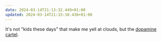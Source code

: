 ```yaml
---
date: 2024-03-14T21:13:32.449+01:00
updated: 2024-03-14T21:15:10.436+01:00
---
```

It's not "kids these days" that make me yell at clouds, but the [dopamine cartel](https://www.honest-broker.com/p/the-state-of-the-culture-2024).

